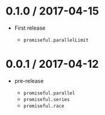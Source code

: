 0.1.0 / 2017-04-15
==================

 * First release

   * `promiseful.parallelLimit`
   
0.0.1 / 2017-04-12
==================

 * pre-release

   * `promiseful.parallel`
   * `promiseful.series`
   * `promiseful.race`
